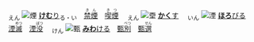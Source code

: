 <ruby><sub>えん</sub><br><img alt="煙" src="svg/煙2.svg" align="top"></ruby> <ins>[**けむ**り](https://jisho.org/search/けむ)</ins><sub>る・い</sub>　<ins>[<ruby>禁煙<rt>きん　　</rt></ruby>](https://jisho.org/search/禁煙)</ins>　[<ruby>喫煙<rt>きつ　　</rt></ruby>](https://jisho.org/search/喫煙)　
<ruby><sub>えん</sub><br><img alt="垔" src="svg/垔1.svg" align="top"></ruby> [**かく**す](https://jisho.org/search/隠す)　
<ruby><sub>いん</sub><br><img alt="湮" src="svg/湮3.svg" align="top"></ruby> [**ほろ**びる](https://jisho.org/search/滅びる)　[<ruby>湮滅<rt>　　めつ</rt></ruby>](https://jisho.org/search/湮滅)　[<ruby>湮没<rt>　　ぼつ</rt></ruby>](https://cantonese.org/search.php?q=湮没)　
<ruby><sub>けん</sub><br><img alt="甄" src="svg/甄3.svg" align="top"></ruby> [**みわ**ける](https://jisho.org/search/見分ける)　[<ruby>甄別<rt>　　べつ</rt></ruby>](https://cantonese.org/search.php?q=甄別)　[<ruby>甄選<rt>　　せん</rt></ruby>](https://cantonese.org/search.php?q=甄選)

